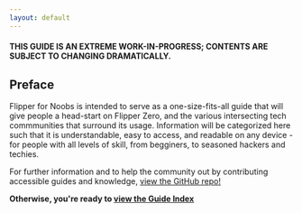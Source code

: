 ```yaml
---
layout: default
---
```


#### THIS GUIDE IS AN EXTREME WORK-IN-PROGRESS; CONTENTS ARE SUBJECT TO CHANGING DRAMATICALLY.

## Preface

Flipper for Noobs is intended to serve as a one-size-fits-all guide that will give people a head-start on Flipper Zero, and the various intersecting tech commmunities that surround its usage. Information will be categorized here such that it is understandable, easy to access, and readable on any device - for people with all levels of skill, from begginers, to seasoned hackers and techies.

For further information and to help the community out by contributing accessible guides and knowledge, [view the GitHub repo!](https://github.com/peznetworks/flipper-noob-guide) 

**Otherwise, you're ready to [view the Guide Index](./guide)**

